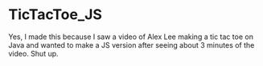 # TicTacToe_JS
Yes, I made this because I saw a video of Alex Lee making a tic tac toe on Java and wanted to make a JS version after seeing about 3 minutes of the video. Shut up.
